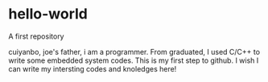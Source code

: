 # hello-world
A first repository

cuiyanbo, joe's father, i am a programmer. From graduated, I used C/C++ to write some embedded system codes.
This is my first step to github. I wish I can write my intersting codes and knoledges here!

